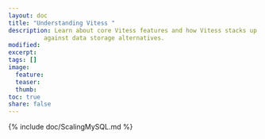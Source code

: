 ```yaml
---
layout: doc
title: "Understanding Vitess "
description: Learn about core Vitess features and how Vitess stacks up
          against data storage alternatives. 
modified:
excerpt:
tags: []
image:
  feature:
  teaser:
  thumb:
toc: true
share: false
---
```


{% include doc/ScalingMySQL.md %}
